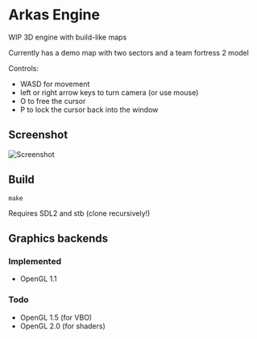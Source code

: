 # Arkas Engine
WIP 3D engine with build-like maps

Currently has a demo map with two sectors and a team fortress 2 model

Controls:
- WASD for movement
- left or right arrow keys to turn camera (or use mouse)
- O to free the cursor
- P to lock the cursor back into the window

## Screenshot
![Screenshot](/screenshot.png)

## Build
```
make
```
Requires SDL2 and stb (clone recursively!)

## Graphics backends
### Implemented
- OpenGL 1.1

### Todo
- OpenGL 1.5 (for VBO)
- OpenGL 2.0 (for shaders)
